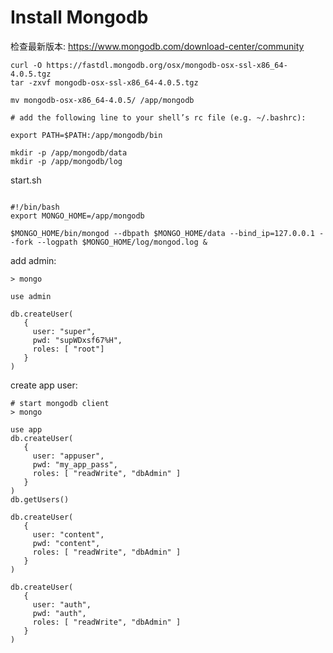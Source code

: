 <!---
markmeta_author: wongoo
markmeta_date: 2019-07-17
markmeta_title: redis install
markmeta_categories: app
markmeta_tags: redis
-->

# Install Mongodb

检查最新版本: https://www.mongodb.com/download-center/community

```
curl -O https://fastdl.mongodb.org/osx/mongodb-osx-ssl-x86_64-4.0.5.tgz
tar -zxvf mongodb-osx-ssl-x86_64-4.0.5.tgz

mv mongodb-osx-x86_64-4.0.5/ /app/mongodb

# add the following line to your shell’s rc file (e.g. ~/.bashrc):

export PATH=$PATH:/app/mongodb/bin

mkdir -p /app/mongodb/data
mkdir -p /app/mongodb/log

```

start.sh

```

#!/bin/bash
export MONGO_HOME=/app/mongodb

$MONGO_HOME/bin/mongod --dbpath $MONGO_HOME/data --bind_ip=127.0.0.1 --fork --logpath $MONGO_HOME/log/mongod.log &
```

add admin:
```
> mongo

use admin

db.createUser(
   {
     user: "super",
     pwd: "supWDxsf67%H",
     roles: [ "root"]
   }
)
```

 create app user:
 
```
# start mongodb client
> mongo

use app
db.createUser(
   {
     user: "appuser",
     pwd: "my_app_pass",
     roles: [ "readWrite", "dbAdmin" ]
   }
)
db.getUsers()

db.createUser(
   {
     user: "content",
     pwd: "content",
     roles: [ "readWrite", "dbAdmin" ]
   }
)

db.createUser(
   {
     user: "auth",
     pwd: "auth",
     roles: [ "readWrite", "dbAdmin" ]
   }
)
```
